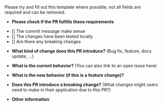 
Please try and fill out this template where possible, not all fields are required and can be removed.

* **Please check if the PR fulfills these requirements**
- [] The commit message make sense
- [] The changes have been tested locally
- [] Are there any breaking changes

* **What kind of change does this PR introduce?** 
(Bug fix, feature, docs update, ...)



* **What is the current behavior?** 
(You can also link to an open issue here)



* **What is the new behavior (if this is a feature change)?**



* **Does this PR introduce a breaking change?** 
(What changes might users need to make in their application due to this PR?)


* **Other information**:
